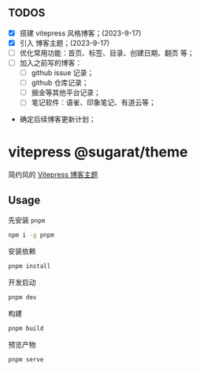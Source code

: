 ## TODOS

- [x] 搭建 vitepress 风格博客；(2023-9-17)
- [x] 引入 博客主题；(2023-9-17)
- [ ] 优化常用功能：首页、标签、目录、创建日期、翻页 等；
- [ ] 加入之前写的博客：
  - [ ] github issue 记录；
  - [ ] github 仓库记录；
  - [ ] 掘金等其他平台记录；
  - [ ] 笔记软件：语雀、印象笔记、有道云等；
- 确定后续博客更新计划；


# vitepress @sugarat/theme
简约风的 [Vitepress 博客主题](https://theme.sugarat.top)

## Usage
先安装 `pnpm`

```sh
npm i -g pnpm
```

安装依赖
```sh
pnpm install
```

开发启动
```sh
pnpm dev
```

构建
```sh
pnpm build
```

预览产物
```sh
pnpm serve
```